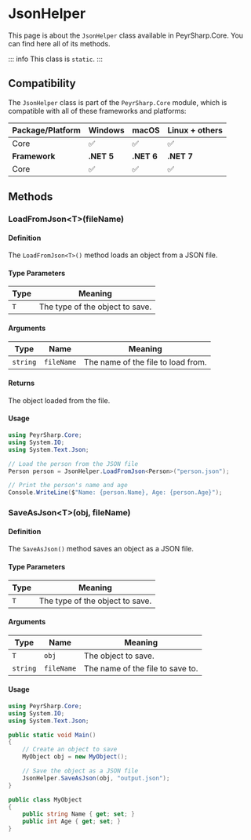 # JsonHelper

This page is about the `JsonHelper` class available in PeyrSharp.Core.
You can find here all of its methods.

::: info
This class is `static`.
:::

## Compatibility

The `JsonHelper` class is part of the `PeyrSharp.Core` module, which is compatible with all of these frameworks and platforms:

| Package/Platform | Windows    | macOS      | Linux + others |
| ---------------- | ---------- | ---------- | -------------- |
| Core             | ✅         | ✅         | ✅             |
| **Framework**    | **.NET 5** | **.NET 6** | **.NET 7**     |
| Core             | ✅         | ✅         | ✅             |

## Methods

### LoadFromJson\<T>(fileName)

#### Definition

The `LoadFromJson<T>()` method loads an object from a JSON file.

#### Type Parameters

| Type | Meaning                         |
| ---- | ------------------------------- |
| `T`  | The type of the object to save. |

#### Arguments

| Type     | Name       | Meaning                            |
| -------- | ---------- | ---------------------------------- |
| `string` | `fileName` | The name of the file to load from. |

#### Returns

The object loaded from the file.

#### Usage

```c#
using PeyrSharp.Core;
using System.IO;
using System.Text.Json;

// Load the person from the JSON file
Person person = JsonHelper.LoadFromJson<Person>("person.json");

// Print the person's name and age
Console.WriteLine($"Name: {person.Name}, Age: {person.Age}");
```

### SaveAsJson\<T>(obj, fileName)

#### Definition

The `SaveAsJson()` method saves an object as a JSON file.

#### Type Parameters

| Type | Meaning                         |
| ---- | ------------------------------- |
| `T`  | The type of the object to save. |

#### Arguments

| Type     | Name       | Meaning                          |
| -------- | ---------- | -------------------------------- |
| `T`      | `obj`      | The object to save.              |
| `string` | `fileName` | The name of the file to save to. |

#### Usage

```c#
using PeyrSharp.Core;
using System.IO;
using System.Text.Json;

public static void Main()
{
    // Create an object to save
    MyObject obj = new MyObject();

    // Save the object as a JSON file
    JsonHelper.SaveAsJson(obj, "output.json");
}

public class MyObject
{
    public string Name { get; set; }
    public int Age { get; set; }
}
```
